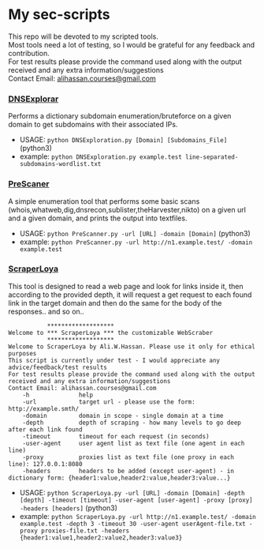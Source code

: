 # My sec-scripts

This repo will be devoted to my scripted tools.<br>Most tools need a lot of testing, so I would be grateful for any feedback and contribution.<br>For test results please provide the command used along with the output received and any extra information/suggestions<br>Contact Email: alihassan.courses@gmail.com

### <u>DNSExplorar</u>
Performs a dictionary subdomain enumeration/bruteforce on a given domain to get subdomains with their associated IPs.
* USAGE:     `python DNSExploration.py [Domain] [Subdomains_File]`      (python3)
* example:   `python DNSExploration.py example.test line-separated-subdomains-wordlist.txt`

### <u>PreScaner</u>
A simple enumeration tool that performs some basic scans (whois,whatweb,dig,dnsrecon,sublister,theHarvester,nikto) on a given url and a given domain, and prints the output into textfiles.
* USAGE:     `python PreScanner.py -url [URL] -domain [Domain]`         (python3)
* example:   `python PreScanner.py -url http://n1.example.test/ -domain example.test`

### <u>ScraperLoya</u>
This tool is designed to read a web page and look for links inside it, then according to the provided depth, it will request a get request to each found link in the target domain and then do the same for the body of the responses.. and so on..
<br>
```
           *******************
Welcome to *** ScraperLoya *** the customizable WebScraber
           *******************
Welcome to ScraperLoya by Ali.W.Hassan. Please use it only for ethical purposes
This script is currently under test - I would appreciate any advice/feedback/test results
For test results please provide the command used along with the output received and any extra information/suggestions
Contact Email: alihassan.courses@gmail.com
    -h              help
    -url            target url - please use the form: http://example.smth/
    -domain         domain in scope - single domain at a time
    -depth          depth of scraping - how many levels to go deep after each link found
    -timeout        timeout for each request (in seconds)
    -user-agent     user agent list as text file (one agent in each line)
    -proxy          proxies list as text file (one proxy in each line): 127.0.0.1:8080
    -headers        headers to be added (except user-agent) - in dictionary form: {header1:value,header2:value,header3:value...}
```

* USAGE:     `python ScraperLoya.py -url [URL] -domain [Domain] -depth [depth] -timeout [timeout] -user-agent [user-agent] -proxy [proxy] -headers [headers]`      (python3)
* example:   `python ScraperLoya.py -url http://n1.example.test/ -domain example.test -depth 3 -timeout 30 -user-agent userAgent-file.txt -proxy proxies-file.txt -headers {header1:value1,header2:value2,header3:value3}`
